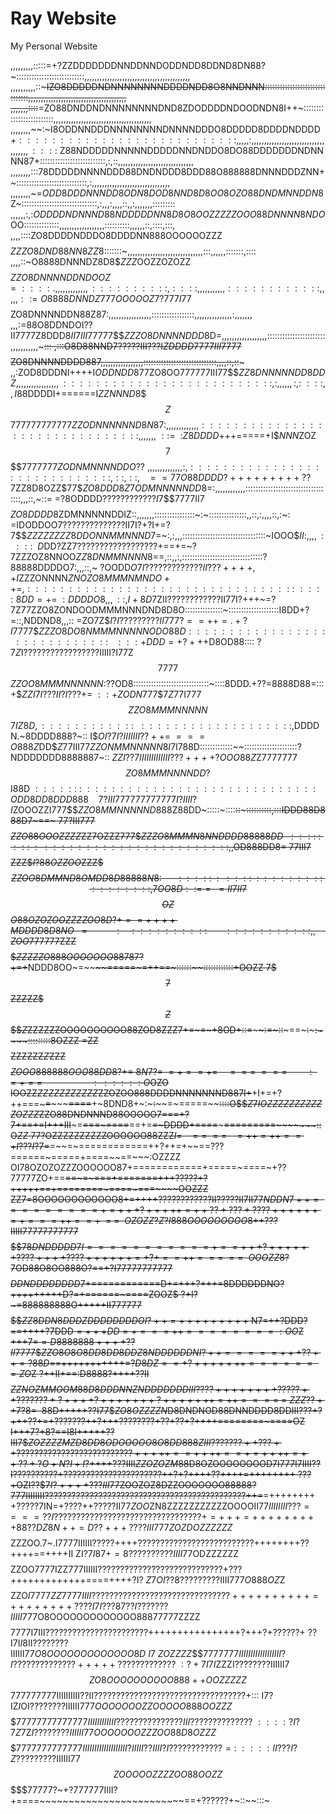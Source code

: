 # Ray Website
My Personal Website


,,,,,,,,,:::::=+?ZZDDDDDDDNNDDNNDODDNDD8DDND8DN88?~:::::::::::::::::::::::::::,,,,,,,,,,,,,,,,,,,,,,,,,,,,,,,,,,,,,,,,,,
,,,,,,,,,,::~~~IZO8DDDDDNDNNNNNNNNDDDDNDD8O8NNDNNN:::::::::::::::::::::::::::::::,,,,,,,,,,,,,,,,,,,,,,,,,,,,,,,,,,,,,,,
,,,,,,,::::~~=ZO88DNDDNDNNNNNNNNDND8ZDODDDDNDOODNDN8I++~:::::::::::::::::::::::::,,,,,,,,,,,,,,,,,,,,,,,,,,,,,,,,,,,,,,,
,,,,,,,,~~:~I8ODDNNDDDNNNNNNNNDNNNNDDDO8DDDDD8DDDDNDDDD$+:::::::::::::::::::::::::::,,,,,:,,,,,,,,,,,,,,,,,,,,,,,,,,,,,,
,,,,,,::::~$Z88NDDDDDNNNNNDDDDDNNDNDDO8DO88DDDDDDDNDNNNN87+::::::::::::::::::::::::::,:,::,,,,,,,,,,,,,,,,,,,,,,,,,,,,,,
,,,,,,,,:::78DDDDDNNNNDDD88DNDNDDD8DDD88O888888DNNNDDDZNN+~::::::::::::::::::::::::::::,:,,,,,,,,,,,,,,,,,,,,,,,,,,,,,,,
,,,,,,,,~=$ODD8DDDNNNDD8ODN8DOD8NND8D8OO8OZO88DNDMNNDDN8$Z~::::::::::::::::::::::::::::::,:,,,:,,,,::,,:,,,,,,,:::::::::
,,,,,,:,:$ODDDDNDNNND88NDDDDDNN8D8O8OOZZZZZOOO88DNNNN8NDO$OO::::::::::::::,,,,,,,,,,,,,,,,,,::::::::::,,,,,,::,::::,:::,
,,,,::::ZO8DDDDNDDDO8DDDDNN888OOOOOOZZZ$$$$$ZZZO8DND88NN8ZZ8$:::::::~,,,,,,,,,,,,,,,,,,,,,,,,,,,,,,:::,,,,,,:::::::,::::
,,,,::~O8888DNNNDZ8D8$$ZZZ$OOZZOZOZZ$$$$$$$$$ZZO8DNNNNDDNDOOZ=::::.,,,,,,,,,,,,,::::::::::,::::,,,,,,,,,,,::::::::::::,,
,,,::=O8888DNNDZ777OOOOOZ$7?777$I7$$7$$$$$$$$$ZO8DNNNNDDN88Z87:,,,,,,,,,,,,,,,,,:::::::::::::::::,,,,,,,,,,,,,,,:,,,,,,,
,,,:=88O8DDNDOI??II7777Z8DDD8$II7III7777$7$$$ZZZO8DNNNNDDD8$D=,,,,,,,,,,,,,,,,,,:::::::::::::::::::::::,,,,,,,,,,,~~~:::
,:::O8D88NND7?????III???I$ZDDDD7777III7777$$$$$ZO8DNNNNDDDD887,,,,,,,,,,,,,,,,,:::::::::::::::::::::::::::::,,,,::,::~~~
,,:ZOD8DDDNI++++I$ODDNDD877$ZO8OO777777III77$$$ZZ8DNNNNNDD8DDZ,,,,,,,,,,,,,,,,,::::::::::::::::::::::::::,:,,,,,,:,:~:::
,,I$88DDDDI+======I$ZZNNND8$$$$Z$$777777777777$ZZODNNNNNND8N87:,,,,,,,,,,,,,:::::::::::::::::::::::::::::::,,,,,,,~::=~~
:$$Z8DDDD$+++=====+I$$NNN$ZOZ$$$$$$7$$$$$7777777ZODNMNNNNDDO??~,,,,,,,,,,,,,,:,:::::::::::::::::::::::::::::,::,::,~~~==
77O88DDDD?+++++++++??7$ZZ8D8OZZ$$7$7$$ZO8DDD8Z$7$ODMNNNNNDD8$=:,,,,,,,,,,,,:::::::::::::::::::::::::::::::::::,,,::,~::=
=?8ODDDD$????????????I7$$$$7$777II7$$$$$ZO8DDDD8$ZDMNNNNNDDIZ::,,,,,,,::::::::::::::::~:~:::::::::::::::,,::,:,,,,::,:~:
=IDODDOO7??????????????II7I?+?I+=?7$$$ZZZZZZZZ8DDONNMMNNND$7=~:,:,,,:::::::::::::::::::::::::::::::::~IOOO$$II:,,,,::::~
~D$DD?ZZ7??????????????????+==+=~?7ZZZOZ8NNOO$ZZ8DNMMNNNN8$==,::,,:,::::::::::::::::::::::::::::::::?88888DDDDO7:,,,::,~
?OODD$O7I?????????????II???++++,+I$ZZZONNNN$ZNOZO8MMMNMNDO++=,:::::::::::::::::::::::::::::::::~::::8DD=+=~:DDDDO8,,,::,
I+8D7$ZII????????????II77I?+++~=?7Z$77$ZZO8ZONDOODMMMNNNDND8D8O:::::::::::::::~::::::::::::::::::::I8DD+?=::,NDDND8,,,::
=ZO7Z$$I?I?????????II777?==++=.+?I$7777$$ZZZO8DO8NMMMNNNNNODO88D:::::::::::::::::::::::::::::~~~:::+DDD=+?+++$D8OD88::::
$?$7$Z$I?????????????????IIIII?I77Z$$7777$$$ZZOO8MMMNNNNNN:$??OD8::::::::::::::::::::::::::::::~::::8DDD.+??=8888D88=:::
+$$ZZI7I???II?I???+=~::+ZODN$777$$7Z$77I777$$ZZO8MMMNNNNN$$$7IZ8D,::::::::::::~~:::::::::::::::::::,$DDDDN.~8DDDD888?~::
I$$OI?7I?IIIIIII??++=~===O888Z$DD$$Z$77III77$ZZONMMNNNNN8I7$I788D:::::::::::::~~:::::::::::::::::::::?NDDDDDDD8888887~::
$ZZI??7IIIIIIIIIIIII???++++?OOO88Z$Z7777777$$ZO8MMMNNNNDD?$$I88D$~::::::~:~::::::::::::::::::::::::::::ODD8DD8DDD888~~~~
7$$?III7777777777$$77I?IIII?I$ZOOOZZI777$$$ZZO8MMNNNNND888$Z88DD~:::::~::::~~::~~~~~~~~~~~::::::::::,:::IDDD88D888D7~==~
77?III7$77$$$$$$ZZO88OOOZZZZ$ZZ7OZZZ777$$ZZZO8MMMN8NNDDDD88888DD~~::::~:~:::~~:~~:::::::::::::::::::::::,,$OD888DD8~~=~~
77III7$$$$$$$$$$$$ZZZ$$I?88OZZOO$ZZZ$$$ZZOO8DMMND8OMDD8D88888N8:~~~~~~~:~::::~~:~~::::~~:~::::::::~::::::::,7OO8D::==~~=
II7II7$$$$$$$$$$$$$$$$OZ$$$O88OZOZOOZZZZOO8D?+==++++MDDDD8D8NO~~~=~~~~~~~~~~~~:~~~~::::::::::~~~~~~~:::::::::::,,~~~~ZOO
777777$ZZZ$$$$$$$$$$$$$$ZZZZZO888OOOOOOO8878$7?+=~~+~~NDDD8OO~=~~~~~~~~~~~~~~=====~~~=++==~::::::~~~~~~::::::::::::+OOZZ
7$$$7$$ZZZZZ$$$Z$$$$$Z$ZZZZZZOOOOOOOOOO88ZOD8ZZZ7+=~=~+8OD+::~~=~~~~~~~~~~~~:~~~~=~::~~~~~==~~~:~~~~~:~~~~:::::::::8OZZZ
=ZZ$$$$ZZZZZZ$Z$ZZZ$$$$$ZOOO888888OOO88DD8?+=~8N7?=~=+==+=~~~~~=~==~===~~~~~~~~~:~=+==~~~~~~~~~~~~~~~~~~~~~:~~:::::O$OZO
IOOZZ$ZZZZZZZZ$$ZZZ$ZZOZOO888DDDDNNNNNNND887I+~~+I+=+?++===~~~~~=~~~~~~~~~====~~+~8DND8+~:~~~:~~~~=~=====~~~~~~::::O$$$Z
7IOZZZZZZZZZZZOZZZ$ZZO88DNDNNND88OOOOO7===+?7+==+=I+++III~~~~~=~~===~====~~==+=~~=~DDDD+====~~~~~=========~~~~~~~::O$ZZ$
77?OZZZZZZZZZZOOOOOO88ZZZ$I=~~~==~==~~~=++=++==+I???I?$7=~~=~~=~============++?++=+~~==???======~=====+====~~==~~~:OZZZZ
OI78OZOZOZZZOOOOOO87+============+=====~====~+??77777ZO+==~~==~=~===+=======+++?????+?+++++==+========~====~===~~~~OOZZZ
ZZ7=8OOOOOOOOOOOO8+=++++????????????II?????II7II77$NDDN7++=========+=+++?+++++=++??+???+????++++++=+===++==+~~=~=~~OZOZZ
?Z?I888OOOOOOOOO8$++???IIIII77777777777$$$$$$$78DNDDDDD7I===========+==+++?++++++????++++????++++++=+?+==++===~==~~OOOZZ
8?7$OD88O8OO888O?==+?I7777777777$7$$$$$$$$$$DDNDDDDDDDD$7+============D+=+++?+++=8DDDDDDNO?+++++++++D?=+======~====ZOOZ$
?+I?~=888888888O+++++II777777$$$$$$$ZZ8DDN8DDDZDDDDDDDDOI?++=+++++++++~$N7=++?DDD?==++++?7DDD$=+++DD=+===++========:OO$Z
+++7=$=D8888888++++??II7777$$$ZZO8O8O8DD8DD8DDZ8NDDDDDDNI?++=====+++??++=?88D$==+++++++++++=?$D8DZ==+?+++++++=======ZO$Z
?++II+==:D8888?++++??II$$$$$ZZNOZMMOOM88D8DDDNNZNDDDDDDDIII????++++++++?????++???????+?++++?+++++++?+++++++=++====~=~ZZZ
??++7?8=~~$88D+++++??I77$$ZO8OZZZZN$D8DNDNOD88DNNDDDD8DDIII???+?+++??+=+???????++?+++????????+??+??+?++++========~====OZ
I+++7?+8?==I8I+++++??III7$$ZOZZZZMZD8DD8ODOOOOO8O8DD888ZIII???????++???++??????????????????????????+++++==++++==+=++++=+
+??+?O+N?I+I$?++++???IIII$ZZOZOZM$88D8OZOOOOOOOOD7I777I7IIII??I??????????+??????????????????????++?+?++++??++++=++++++++
???+OZI??$$7I?++++???III77$ZOOZOZ8DZZOOOOOOO88888?777IIIIIIII?????????????????????????????????????????????++=~~=++++++++
+?????7IN=+????++?????II77$ZOO$ZN8ZZZZZZZZZZZOOOOII$77IIIIIIII???====??I?????????????????????????????????+=+++=+++++++++
88??DZ8N++=D??+++????III777ZOZDOZZZZZZ$$$$$ZZZOO.7~.I7777IIIIII?????++++??????????????????????????++++++++??++++==++++II
ZI?$7I87+=8??????????IIII77$ODZZZZZZ$$$$$$$$ZZOO7777IZZ777IIIIII????????????????????????????+???+++++++++++++====++++?I?
$Z7OI?$$?$8?????????IIII777$O888OZ$Z$$$$$$$$ZZO$I7777ZZ$$7777IIII???????????????????????????????++++++++++=++++++++????I
7I?$?$?87??I???????IIIII777$O8OOOOOOOOOOOOO88877777ZZZZ$$$$7777I7III???????????????????????++++++++++++++++?+++?+??????+
??I7I$I$8II????????IIIIII77$O8OOOOOOOOOOOOO8D~I7~ZOZZZZ$$$$7777777IIIIIIIIIIIIIIIIII?I??????????????+++++?????????????~:
?+7I7I$ZZZI????????IIIIII7$$ZO8OOOOOOOOOO888++OOZZZZZ$$$$$$777777777IIIIIIIIII??II??????????????????????????????????+:::
I7?IZ$I$OI????????IIIIII777$OOOOOOOZZOOOOO888OOZZZ$$$$$$$77777777777777IIIIIIIIIIII???????????????III??????????????~::::
?I?7Z$7Z$I????????IIIIII77$$OOOOOOOZZZOO88D8OZZZ$$$$$$$7777777777777IIIIIIIIIIIIIIIIIII?IIIII??IIII?I????????????=:~::::
II???I?Z$?????????IIIIII77$$ZOOOOOZZZZOO88OOZZ$$$$$77777?~+?777777IIII?+====~~~~~~~~~~~~~~~~~~~~~~~~~==+??????+~::~~:::~
